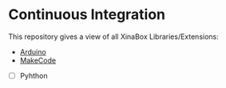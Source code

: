 # Continuous Integration
This repository gives a view of all XinaBox Libraries/Extensions:
* [Arduino](Arduino.MD)
* [MakeCode](MakeCode.MD)
- [ ] Pyhthon
